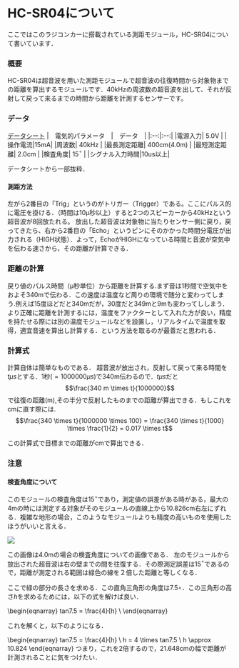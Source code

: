 # HC-SR04について

ここではこのラジコンカーに搭載されている測距モジュール，HC-SR04について書いています．

### 概要
HC-SR04は超音波を用いた測距モジュールで超音波の往復時間から対象物までの距離を算出するモジュールです．40kHzの周波数の超音波を出して、それが反射して戻って来るまでの時間から距離を計測するセンサーです。

### データ
[データシート](http://akizukidenshi.com/download/ds/sainsmar/hc-sr04_ultrasonic_module_user_guidejohn_b.pdf)
|　電気的パラメータ　|　データ　|
|:--:|:--:|
|電源入力| 5.0V |
|操作電流|15mA|
|周波数| 40kHz |
|最長測定距離| 400cm(4.0m) |
|最短測定距離| 2.0cm |
|検査角度| 15$^\circ$ |
|シグナル入力時間|10us以上|

データシートから一部抜粋．

#### 測距方法
左がら2番目の「Trig」というのがトリガー（Trigger）である。ここにパルス的に電圧を掛ける．（時間は10μ秒以上）すると2つのスピーカーから40kHzという超音波が8回放たれる。
放出した超音波は対象物に当たりセンサー側に戻り，戻ってきたら、右から2番目の「Echo」というピンにそのかかった時間分電圧が出力される（HIGH状態）．よって，EchoがHIGHになっている時間と音波が空気中を伝わる速さから，その距離が計算できる．

### 距離の計算
戻り値のパルス時間（μ秒単位）から距離を計算する.まず音は1秒間で空気中をおよそ340mで伝わる．この速度は温度など周りの環境で随分と変わってしまう.例えば15度ほどだと340mだが，30度だと349mと9mも変わってししまう．より正確に距離を計測するには，温度をファクターとして入れた方が良い，精度を持たせる際には別の温度モジュールなどを設置し，リアルタイムで温度を取得，適宜音速を算出し計算する．という方法を取るのが最善だと思われる．

### 計算式
計算自体は簡単なものである．
超音波が放出され，反射して戻って来る時間を$t \mu s$とする．1秒($= 1000000 \mu s$)で340m伝わるので．$t\mu s$だと$$\frac{340 m \times t}{1000000}$$で往復の距離(m),その半分で反射したものまでの距離が算出できる．もしこれをcmに直す際には.
$$\frac{340 \times t}{1000000 \times 100} = \frac{340 \times t}{1000} \times \frac{1}{2} = 0.017 \times t$$

この計算式で目標までの距離がcmで算出できる．

### 注意
#### 検査角度について
このモジュールの検査角度は15$^\circ$であり，測定値の誤差がある時がある，最大の4mの時には測定する対象がそのモジュールの直線上から10.826cm右左にずれる．複雑な地形の場合，このようなモジュールよりも精度の高いものを使用したほうがいいと言える．

![](https://i.imgur.com/IFoLGQj.png)

この画像は4.0mの場合の検査角度についての画像である．
左のモジュールから放出された超音波は右の壁までの間を往復する．その際測定誤差は15$^\circ$であるので，距離が測定される範囲は緑色の線を２倍した距離と等しくなる．

ここで緑の部分の長さを求める．この直角三角形の角度は7.5$\circ$．この三角形の高さ$h$を求めるためには，以下の式を解けば良い．

\begin{eqnarray}
  tan7.5 = \frac{4}{h} \\
\end{eqnarray}

これを解くと，以下のようになる．

\begin{eqnarray}
  tan7.5 = \frac{4}{h} \\
  h = 4 \times tan7.5 \\
  h \approx 10.824
\end{eqnarray}
つまり，これを2倍するので，21.648cmの幅で距離が計測されることに気をつけたい．